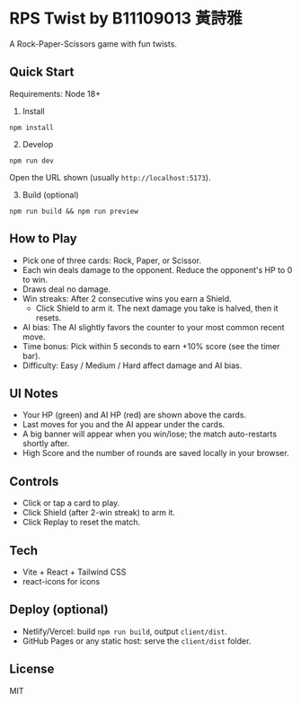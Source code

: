 # RPS Twist by B11109013 黃詩雅

A Rock-Paper-Scissors game with fun twists.

## Quick Start

Requirements: Node 18+

1. Install
```
npm install
```
2. Develop
```
npm run dev
```
Open the URL shown (usually `http://localhost:5173`).

3. Build (optional)
```
npm run build && npm run preview
```

## How to Play

- Pick one of three cards: Rock, Paper, or Scissor.
- Each win deals damage to the opponent. Reduce the opponent's HP to 0 to win.
- Draws deal no damage.
- Win streaks: After 2 consecutive wins you earn a Shield.
  - Click Shield to arm it. The next damage you take is halved, then it resets.
- AI bias: The AI slightly favors the counter to your most common recent move.
- Time bonus: Pick within 5 seconds to earn +10% score (see the timer bar).
- Difficulty: Easy / Medium / Hard affect damage and AI bias.

## UI Notes

- Your HP (green) and AI HP (red) are shown above the cards.
- Last moves for you and the AI appear under the cards.
- A big banner will appear when you win/lose; the match auto-restarts shortly after.
- High Score and the number of rounds are saved locally in your browser.

## Controls

- Click or tap a card to play.
- Click Shield (after 2-win streak) to arm it.
- Click Replay to reset the match.

## Tech

- Vite + React + Tailwind CSS
- react-icons for icons

## Deploy (optional)

- Netlify/Vercel: build `npm run build`, output `client/dist`.
- GitHub Pages or any static host: serve the `client/dist` folder.

## License

MIT
